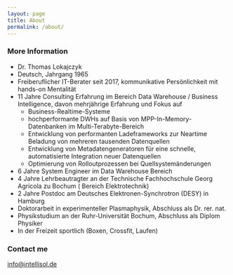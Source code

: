```yaml
---
layout: page
title: About
permalink: /about/
---
```


### More Information

- Dr. Thomas Lokajczyk
- Deutsch, Jahrgang 1965
- Freiberuflicher IT-Berater seit 2017, kommunikative Persönlichkeit mit hands-on Mentalität
- 11 Jahre Consulting Erfahrung im Bereich Data Warehouse / Business Intelligence, davon mehrjährige Erfahrung und Fokus auf
    - Business-Realtime-Systeme
    - hochperformante DWHs auf Basis von MPP-In-Memory-Datenbanken im Multi-Terabyte-Bereich
    - Entwicklung von performanten Ladeframeworks zur Neartime Beladung von mehreren tausenden Datenquellen
    - Entwicklung von Metadatengeneratoren für eine schnelle, automatisierte Integration neuer Datenquellen
    - Optimierung von Rolloutprozessen bei Quellsystemänderungen
- 6 Jahre System Engineer im Data Warehouse Bereich
- 4 Jahre Lehrbeautragter an der Technische Fachhochschule Georg Agricola zu Bochum ( Bereich Elektrotechnik)
- 2 Jahre Postdoc am Deutsches Elektronen-Synchrotron (DESY) in Hamburg
- Doktorarbeit in experimenteller Plasmaphysik, Abschluss als Dr. rer. nat.
- Physikstudium an der Ruhr-Universität Bochum, Abschluss als Diplom Physiker
- In der Freizeit sportlich (Boxen, Crossfit, Laufen)

### Contact me

[info@intellisol.de](mailto:info@intellisol.de)
